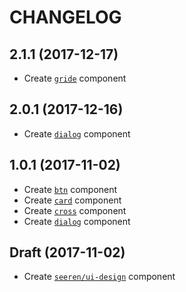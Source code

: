 # CHANGELOG

## 2.1.1 (2017-12-17)
- Create [`gride`](https://github.com/seeren/ui-design/tree/master/sass/gride) component

## 2.0.1 (2017-12-16)
- Create [`dialog`](https://github.com/seeren/ui-design/tree/master/js/dialog) component

## 1.0.1 (2017-11-02)
- Create [`btn`](https://github.com/seeren/ui-design/tree/master/sass/btn) component
- Create [`card`](https://github.com/seeren/ui-design/tree/master/sass/card) component
- Create [`cross`](https://github.com/seeren/ui-design/tree/master/sass/cross) component
- Create [`dialog`](https://github.com/seeren/ui-design/tree/master/sass/dialog) component

## Draft (2017-11-02)
- Create [`seeren/ui-design`](https://github.com/seeren/seeren) component